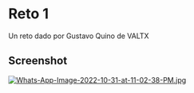 # Reto 1

Un reto dado por Gustavo Quino de VALTX

## Screenshot

[![Whats-App-Image-2022-10-31-at-11-02-38-PM.jpg](https://i.postimg.cc/KjFMNFC7/Whats-App-Image-2022-10-31-at-11-02-38-PM.jpg)](https://postimg.cc/cg9C1qx6)
